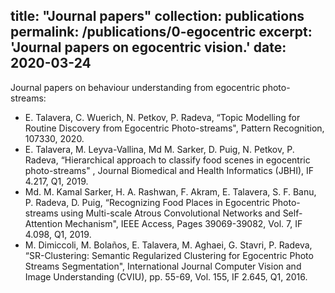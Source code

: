 title: "Journal papers"
collection: publications
permalink: /publications/0-egocentric
excerpt: 'Journal papers on egocentric vision.'
date: 2020-03-24
---

Journal papers on behaviour understanding from egocentric photo-streams:

* E. Talavera, C. Wuerich, N. Petkov, P. Radeva, “Topic Modelling for Routine Discovery from Egocentric Photo-streams", Pattern Recognition, 107330, 2020.
* E. Talavera, M. Leyva-Vallina, Md M. Sarker, D. Puig, N. Petkov, P. Radeva, “Hierarchical approach to classify food scenes in egocentric photo-streams" , Journal Biomedical and Health Informatics (JBHI), IF 4.217, Q1, 2019.
* Md. M. Kamal Sarker, H. A. Rashwan, F. Akram, E. Talavera, S. F. Banu, P. Radeva, D. Puig, “Recognizing Food Places in Egocentric Photo-streams using Multi-scale Atrous Convolutional Networks and Self-Attention Mechanism", IEEE Access,  Pages 39069-39082, Vol. 7, IF 4.098, Q1, 2019.
* M. Dimiccoli, M. Bolaños, E. Talavera, M. Aghaei, G. Stavri, P. Radeva, “SR-Clustering: Semantic Regularized Clustering for Egocentric Photo Streams Segmentation",  International Journal Computer Vision and Image Understanding (CVIU), pp.  55-69, Vol. 155, IF 2.645, Q1, 2016.
